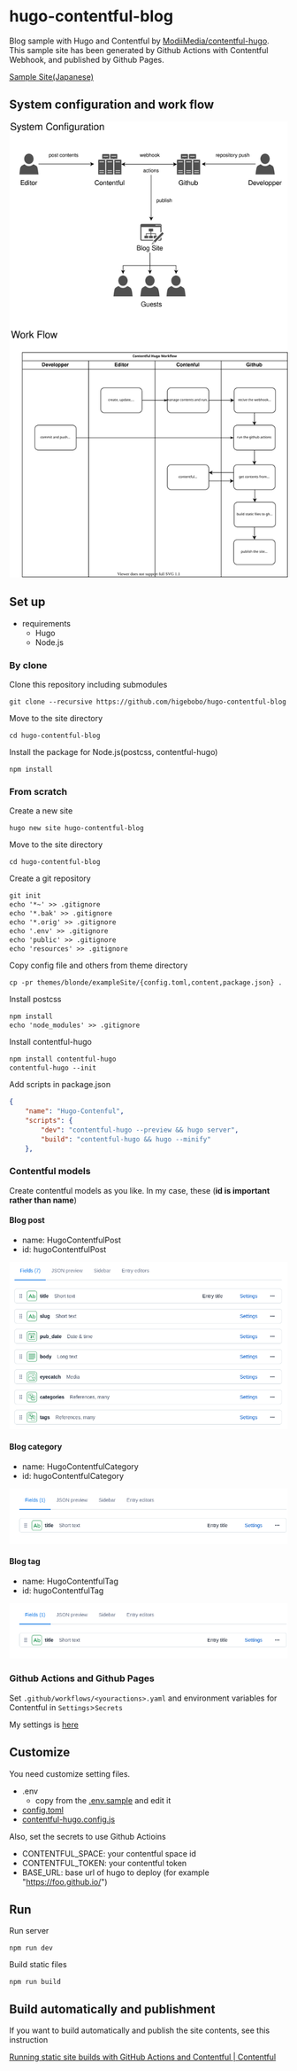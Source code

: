# hugo-contentful-blog

Blog sample with Hugo and Contentful by [ModiiMedia/contentful-hugo](https://github.com/ModiiMedia/contentful-hugo).  
This sample site has been generated by Github Actions with Contentful Webhook, and published by Github Pages.

[Sample Site(Japanese)](https://higebobo.github.io/hugo-contentful-blog/)

## System configuration and work flow

![diagram](./images/diagram/work-flow.svg)

## Set up

* requirements
    * Hugo
    * Node.js

### By clone

Clone this repository including submodules

```shell
git clone --recursive https://github.com/higebobo/hugo-contentful-blog
```

Move to the site directory

```shell
cd hugo-contentful-blog
```

Install the package for Node.js(postcss, contentful-hugo)

```shell
npm install
```

### From scratch

Create a new site

```shell
hugo new site hugo-contentful-blog
```

Move to the site directory

```shell
cd hugo-contentful-blog
```

Create a git repository

```shell
git init
echo '*~' >> .gitignore
echo '*.bak' >> .gitignore
echo '*.orig' >> .gitignore
echo '.env' >> .gitignore
echo 'public' >> .gitignore
echo 'resources' >> .gitignore
```

Copy config file and others from theme directory

```shell
cp -pr themes/blonde/exampleSite/{config.toml,content,package.json} .
```

Install postcss

```shell
npm install
echo 'node_modules' >> .gitignore
```

Install contentful-hugo

```shell
npm install contentful-hugo
contentful-hugo --init
```

Add scripts in package.json

```json
{
    "name": "Hugo-Contenful",
    "scripts": {
        "dev": "contentful-hugo --preview && hugo server",
        "build": "contentful-hugo && hugo --minify"
    },
```

### Contentful models

Create contentful models as you like.
In my case, these (**id is important rather than name**)

#### Blog post

* name: HugoContentfulPost
* id: hugoContentfulPost

![models](./images/screenshots/01.png)

#### Blog category

* name: HugoContentfulCategory
* id: hugoContentfulCategory

![models](./images/screenshots/02.png)

#### Blog tag

* name: HugoContentfulTag
* id: hugoContentfulTag

![models](./images/screenshots/02.png)

### Github Actions and Github Pages

Set `.github/workflows/<youractions>.yaml` and environment variables for Contentful in `Settings`>`Secrets`

My settings is [here](./.github/workflows/gh-pages.yaml)

## Customize

You need customize setting files.

* .env
    * copy from the [.env.sample](./.env.sample) and edit it
* [config.toml](./config.toml)
* [contentful-hugo.config.js](./contentful-hugo.config.js)

Also, set the secrets to use Github Actioins

* CONTENTFUL_SPACE: your contentful space id
* CONTENTFUL_TOKEN: your contentful token
* BASE_URL: base url of hugo to deploy (for example "https://foo.github.io/")

## Run

Run server

```shell
npm run dev
```

Build static files

```shell
npm run build
```

## Build automatically and publishment

If you want to build automatically and publish the site contents, 
see this instruction 

[Running static site builds with GitHub Actions and Contentful \| Contentful](https://www.contentful.com/blog/2020/06/01/running-static-site-builds-with-github-actions-and-contentful/)
